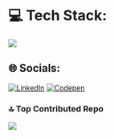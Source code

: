 # 💻 Tech Stack:
<p style="text-align:center;">
<div>
<img src="https://skillicons.dev/icons?i=vscode,ubuntu,linux,laravel,php,vite,cloudflare,tailwindcss,python,js,html,css,bash,apple&perline=4" />
</div>
</p>

## 🌐 Socials:
[![LinkedIn](https://img.shields.io/badge/LinkedIn-%230077B5.svg?logo=linkedin&logoColor=white)](https://linkedin.com/in/patryk-namyslak) [![Codepen](https://img.shields.io/badge/Codepen-000000?logo=codepen&logoColor=white)](https://codepen.io/PatrykNamyslak) 


### 🔝 Top Contributed Repo
![](https://github-contributor-stats.vercel.app/api?username=PatrykNamyslak&limit=5&theme=one_dark_pro&combine_all_yearly_contributions=true)
